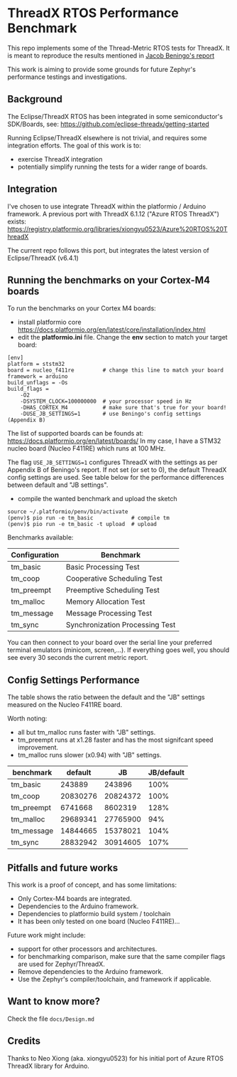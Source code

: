 ThreadX RTOS Performance Benchmark
==================================

This repo implements some of the Thread-Metric RTOS tests for ThreadX.
It is meant to reproduce the results mentioned in [Jacob Beningo's report](
https://www.linkedin.com/posts/jacobbeningo_rtos-popularity-and-shiny-features-dont-activity-7244314864809078786-QO40/)

This work is aiming to provide some grounds for future Zephyr's performance testings and investigations.

Background
----------
The Eclipse/ThreadX RTOS has been integrated in some semiconductor's SDK/Boards, see: https://github.com/eclipse-threadx/getting-started

Running Eclipse/ThreadX elsewhere is not trivial, and requires some integration efforts. The goal of this work is to:
- exercise ThreadX integration
- potentially simplify running the tests for a wider range of boards. 

Integration 
-----------
I've chosen to use integrate ThreadX within the platformio / Arduino framework.
A previous port with ThreadX 6.1.12 ("Azure RTOS ThreadX") exists: 
https://registry.platformio.org/libraries/xiongyu0523/Azure%20RTOS%20ThreadX

The current repo follows this port, but integrates the latest version of Eclipse/ThreadX (v6.4.1)

Running the benchmarks on your Cortex-M4 boards
-----------------------------------------------
To run the benchmarks on your Cortex M4 boards:
- install platformio core
  https://docs.platformio.org/en/latest/core/installation/index.html
- edit the **platformio.ini** file.
  Change the **env** section to match your target board:
```
[env]
platform = ststm32
board = nucleo_f411re         # change this line to match your board
framework = arduino
build_unflags = -Os
build_flags = 
	-O2 
	-DSYSTEM_CLOCK=100000000  # your processor speed in Hz
	-DHAS_CORTEX_M4           # make sure that's true for your board!
    -DUSE_JB_SETTINGS=1       # use Beningo's config settings (Appendix B)
```
The list of supported boards can be founds at: https://docs.platformio.org/en/latest/boards/
In my case, I have a STM32 nucleo board (Nucleo F411RE) which runs at 100 MHz. 

The flag `USE_JB_SETTINGS=1` configures ThreadX with the settings as per Appendix B of Beningo's report. If not set (or set to 0), the default ThreadX config settings are used. See table below for the performance differences between default and "JB settings".

- compile the wanted benchmark and upload the sketch
```
source ~/.platformio/penv/bin/activate
(penv)$ pio run -e tm_basic            # compile tm
(penv)$ pio run -e tm_basic -t upload  # upload 
```

Benchmarks available:

| Configuration | Benchmark                       |
| ------------- | ------------------------------- |
| tm_basic      | Basic Processing Test           |
| tm_coop       | Cooperative Scheduling Test     |
| tm_preempt    | Preemptive Scheduling Test      |
| tm_malloc     | Memory Allocation Test          |
| tm_message    | Message Processing Test         |
| tm_sync       | Synchronization Processing Test |

You can then connect to your board over the serial line your preferred terminal emulators (minicom, screen,...). If everything goes well, you should see every 30 seconds the current metric report.

Config Settings Performance
---------------------------

The table shows the ratio between the default and the "JB" settings measured
on the Nucleo F411RE board.

Worth noting:
- all but tm_malloc runs faster with "JB" settings.
- tm_preempt runs at x1.28 faster and has the most signifcant speed improvement.
- tm_malloc runs slower (x0.94) with "JB" settings.

| benchmark  | default  |   JB     | JB/default |
| ---------  | -------- | -------- | ---------- |
| tm_basic   |   243889 |   243896 | 100%       |
| tm_coop    | 20830276 | 20824372 | 100%       |
| tm_preempt |  6741668 |  8602319 | 128%       |
| tm_malloc  | 29689341 | 27765900 |  94%       |
| tm_message | 14844665 | 15378021 | 104%       |
| tm_sync    | 28832942 | 30914605 | 107%       |


Pitfalls and future works
-------------------------
This work is a proof of concept, and has some limitations:
- Only Cortex-M4 boards are integrated. 
- Dependencies to the Arduino framework.
- Dependencies to platformio build system / toolchain 
- It has been only tested on one board (Nucleo F411RE)...

Future work might include:
- support for other processors and architectures.
- for benchmarking comparison, make sure that the same compiler flags are
used for Zephyr/ThreadX.
- Remove dependencies to the Arduino framework.
- Use the Zephyr's compiler/toolchain, and framework if applicable.

Want to know more?
------------------
Check the file `docs/Design.md`

Credits
-------
Thanks to Neo Xiong (aka. xiongyu0523) for his initial port of Azure RTOS ThreadX library for Arduino.


